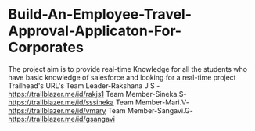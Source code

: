 # Build-An-Employee-Travel-Approval-Applicaton-For-Corporates
The project aim is to provide real-time Knowledge for all the students who have basic knowledge of salesforce and looking for a real-time project
Trailhead's URL's
Team Leader-Rakshana J S -https://trailblazer.me/id/rakjs1
Team Member-Sineka.S-https://trailblazer.me/id/sssineka
Team Member-Mari.V-https://trailblazer.me/id/vmary
Team Member-Sangavi.G-https://trailblazer.me/id/gsangavi
